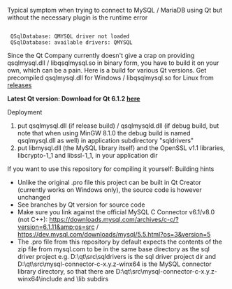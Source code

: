 Typical symptom when trying to connect to MySQL / MariaDB using Qt but without the necessary plugin is the runtime error 


<pre><code>
 QSqlDatabase: QMYSQL driver not loaded
 QSqlDatabase: available drivers: QMYSQL
</code></pre>


Since the Qt Company currently doesn't give a crap on providing qsqlmysql.dll / libqsqlmysql.so in binary form, you have to build it on your own, which can be a pain. Here is a build for various Qt versions. Get precompiled qsqlmysql.dll for Windows / libqsqlmysql.so for Linux from <a href="https://github.com/thecodemonkey86/qt_mysql_driver/releases">releases</a>

<b>
Latest Qt version: Download for Qt 6.1.2 <a href="https://github.com/thecodemonkey86/qt_mysql_driver/releases/tag/qmysql_6.1.2">here</a>
</b>
<br>


Deployment

1) put qsqlmysql.dll (if release build) / qsqlmysqld.dll (if debug build, but note that when using MinGW 8.1.0 the debug build is named qsqlmysql.dll as well) in application subdirectory "sqldrivers" 
2) put libmysql.dll (the MySQL library itself) and the OpenSSL v1.1 libraries, libcrypto-1_1 and libssl-1_1, in your application dir 



If you want to use this repository for compiling it yourself:
Building hints
- Unlike the original .pro file this project can be built in Qt Creator (currently works on Windows only), the source code is however unchanged
- See branches by Qt version for source code
- Make sure you link against the official MySQL C Connector v6.1/v8.0 (not C++): https://downloads.mysql.com/archives/c-c/?version=6.1.11&amp;os=src / https://dev.mysql.com/downloads/mysql/5.5.html?os=3&version=5
- The .pro file from this repository by default expects the contents of the zip file from mysql.com to be in the same base directory as the sql driver project
	e.g. D:\qt\src\sqldrivers is the sql driver project dir and D:\qt\src\mysql-connector-c-x.y.z-winx64 is the MySQL connector library directory, so that there are D:\qt\src\mysql-connector-c-x.y.z-winx64\include and \lib subdirs
